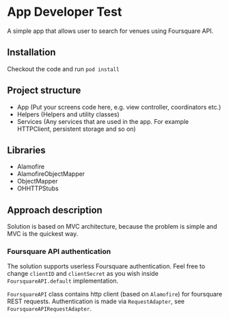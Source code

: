 # App Developer Test
A simple app that allows user to search for venues using Foursquare API.

## Installation
Checkout the code and run `pod install`

## Project structure
* App (Put your screens code here, e.g. view controller, coordinators etc.)
* Helpers (Helpers and utility classes)
* Services (Any services that are used in the app. For example HTTPClient, persistent storage and so on)

## Libraries
* Alamofire
* AlamofireObjectMapper
* ObjectMapper
* OHHTTPStubs

## Approach description
Solution is based on MVC architecture, because the problem is simple and MVC is the quickest way.

### Foursquare API authentication
The solution supports userless Foursquare authentication. Feel free to change `clientID` and `clientSecret` as you wish inside `FoursquareAPI.default` implementation.

`FoursquareAPI` class contains http client (based on `Alamofire`) for foursquare REST requests. Authentication is made via `RequestAdapter`, see `FoursquareAPIRequestAdapter`.
